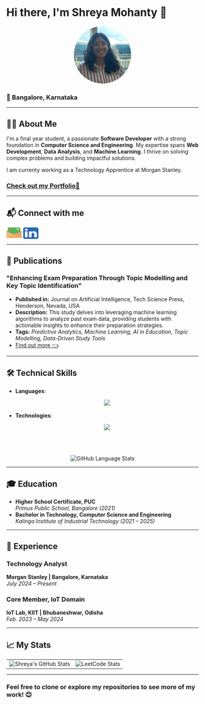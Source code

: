 # Hi there, I'm Shreya Mohanty 👋

<div align="center">
  <img src="https://github.com/shrymhty/shrymhty/blob/main/me.jpg?raw=true" alt="Shreya Mohanty" style="border-radius: 50%; width: 150px; height: 150px;">
</div>

### 📍 Bangalore, Karnataka
---

## 👩‍💻 About Me  
I'm a final year student, a passionate **Software Developer** with a strong foundation in **Computer Science and Engineering**. My expertise spans **Web Development**, **Data Analysis**, and **Machine Learning**. I thrive on solving complex problems and building impactful solutions.

I am currenty working as a Technology Apprentice at Morgan Stanley.

### <a href="https://shrymhty.netlify.app">Check out my Portfolio💼</a>

---

## 📬 Connect with me
<p align="left">
<a href="mailto:shreya.official93@gmail.com" target="blank"><img align="center" src="https://github.com/shrymhty/shrymhty/blob/main/email-part-2-svgrepo-com.svg" alt="shreyamhty" height="30" width="40" /></a>
<a href="https://linkedin.com/in/shreyamhty" target="blank"><img align="center" src="https://github.com/shrymhty/shrymhty/blob/main/5296501_linkedin_network_linkedin%20logo_icon.svg" alt="shreyamhty" height="30" width="40" /></a>
</p>

---

## 📃 Publications

<h3>"Enhancing Exam Preparation Through Topic Modelling and Key Topic Identification"</h3>
      <ul>
        <li><strong>Published in:</strong> Journal on Artificial Intelligence, Tech Science Press, Henderson, Nevada, USA</li>
        <li><strong>Description:</strong>  This study delves into leveraging machine learning algorithms to analyze past exam data, providing students with actionable insights to enhance their preparation strategies.</li>
        <li><strong>Tags:</strong> <em>Predictive Analytics, Machine Learning, AI in Education, Topic Modelling, Data-Driven Study Tools</em></li>
        <li><a href="https://www.techscience.com/jai/v6n1/57295">Find out more 👈</a></li>
      </ul>

---

## 🛠️ Technical Skills  

- **Languages**:
  <br>
  <p align="center">
  <a href="https://skillicons.dev">
    <img src="https://skillicons.dev/icons?i=python,java,html,css,js,c,cpp,sql" />
  </a>
</p>
  
- **Technologies**:
  <br>
  <p align="center">
  <a href="https://skillicons.dev">
    <img src="https://skillicons.dev/icons?i=react,express,nodejs,npm,aws,docker,pytorch,opencv,grafana" />
  </a>
</p>
<br>
<br>
<p align="center">
      <img src="https://github-readme-stats.vercel.app/api/top-langs/?username=rudyoactiv&layout=donut&size_weight=0.5&count_weight=1" alt="GitHub Language Stats">
</p>

---

## 🎓 Education  
- **Higher School Certificate, PUC**  
  *Primus Public School, Bangalore (2021)*
- **Bachelor in Technology, Computer Science and Engineering**  
  *Kalinga Institute of Industrial Technology (2021 – 2025)*  

---

## 💼 Experience  

### Technology Analyst  
**Morgan Stanley | Bangalore, Karnataka**  
_July 2024 – Present_  

### Core Member, IoT Domain  
**IoT Lab, KIIT | Bhubaneshwar, Odisha**  
_Feb. 2023 – May 2024_  

---

## 📈 My Stats

<table>
  <tr>
    <td>
      <img src="https://github-readme-stats.vercel.app/api?username=shrymhty&show_icons=true&hide_title=true&count_private=true&hide=prs&theme=radical" alt="Shreya's GitHub Stats">
    </td>
    <td>
      <img src="https://leetcard.jacoblin.cool/shreya_io420" alt="LeetCode Stats">
    </td>
  </tr>
</table>

---

### Feel free to clone or explore my repositories to see more of my work! 😊
